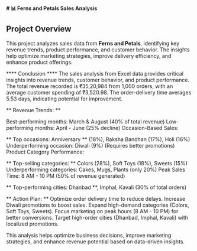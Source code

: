 **# 📊 Ferns and Petals Sales Analysis**   

## Project Overview  
This project analyzes sales data from **Ferns and Petals**, identifying key revenue trends, product performance, and customer behavior. The insights help optimize marketing strategies, improve delivery efficiency, and enhance product offerings.  

**** Conclusion ****
The sales analysis from Excel data provides critical insights into revenue trends, customer behavior, and product performance. The total revenue recorded is ₹35,20,984 from 1,000 orders, with an average customer spending of ₹3,520.98. The order-delivery time averages 5.53 days, indicating potential for improvement.

** Revenue Trends: **

Best-performing months: March & August (40% of total revenue)
Low-performing months: April - June (25% decline)
Occasion-Based Sales:

** Top occasions: Anniversary ** (18%), Raksha Bandhan (17%), Holi (16%)
Underperforming occasion: Diwali (9%) (Requires better promotions)
Product Category Performance:

** Top-selling categories: ** Colors (28%), Soft Toys (18%), Sweets (15%)
Underperforming categories: Cakes, Mugs, Plants (only 20%)
Peak Sales Time: 8 AM - 10 PM (50% of revenue generated)

** Top-performing cities: Dhanbad **, Imphal, Kavali (30% of total orders)

** Action Plan: **
Optimize order delivery time to reduce delays.
Increase Diwali promotions to boost sales.
Expand high-demand categories (Colors, Soft Toys, Sweets).
Focus marketing on peak hours (8 AM - 10 PM) for better conversions.
Target high-order cities (Dhanbad, Imphal, Kavali) with localized promotions.

This analysis helps optimize business decisions, improve marketing strategies, and enhance revenue potential based on data-driven insights.

